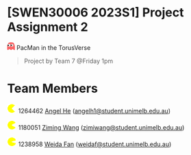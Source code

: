# [SWEN30006 2023S1] Project Assignment 2
![PacMan](pacman/sprites/ghost_0.gif)
PacMan in the TorusVerse
> Project by Team 7 @Friday 1pm

# Team Members
![PacMan](pacman/sprites/pacpix_0.gif) 1264462 [Angel He](https://github.com/7angel4) (<angelh1@student.unimelb.edu.au>)

![PacMan](pacman/sprites/pacpix_1.gif) 1180051 [Ziming Wang](https://github.com/Ziming-W) (<zimiwang@student.unimelb.edu.au>)

![PacMan](pacman/sprites/pacpix_2.gif) 1238958 [Weida Fan](https://github.com/Vaida12345) (<weidaf@student.unimelb.edu.au>)
